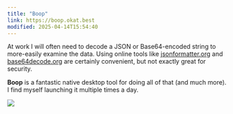 ```yaml
---
title: "Boop"
link: https://boop.okat.best
modified: 2025-04-14T15:54:40
---
```




At work I will often need to decode a JSON or Base64-encoded string to more-easily examine the data. Using online tools like [jsonformatter.org](https://jsonformatter.org) and [base64decode.org](https://www.base64decode.org) are certainly convenient, but not exactly great for security.

**Boop** is a fantastic native desktop tool for doing all of that (and much more). I find myself launching it multiple times a day.

![](https://philstephens.com/storage/images/2025/04/Screenshot%202025-04-14%20at%203.52.41%C3%A2%C2%80%C2%AFpm.png)